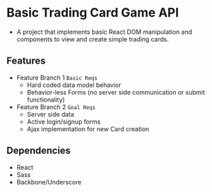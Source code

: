 # Basic Trading Card Game API
- A project that implements basic React DOM manipulation and components to view and create simple trading cards.

## Features
- Feature Branch 1 `Basic Reqs`
  - Hard coded data model behavior
  - Behavior-less Forms (no server side communication or submit functionality)
- Feature Branch 2 `Goal Reqs`
  - Server side data
  - Active login/signup forms
  - Ajax implementation for new Card creation

## Dependencies
- React
- Sass
- Backbone/Underscore
